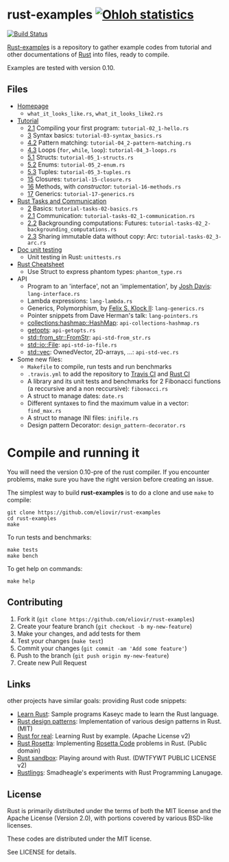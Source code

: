 rust-examples [![Ohloh statistics](http://www.ohloh.net/p/rust-examples/widgets/project_thin_badge.gif)](https://www.ohloh.net/p/rust-examples)
=============

[![Build Status](http://travis-ci.org/eliovir/rust-examples.png?branch=master)](https://travis-ci.org/eliovir/rust-examples)

[Rust-examples](https://github.com/eliovir/rust-examples) is a repository to
gather example codes from tutorial and other documentations of
[Rust](http://www.rust-lang.org/) into files, ready to compile.

Examples are tested with version 0.10.

## Files

* [Homepage](http://www.rust-lang.org/)
    * `what_it_looks_like.rs`, `what_it_looks_like2.rs`
* [Tutorial]
    * [2.1](http://static.rust-lang.org/doc/master/tutorial.html#compiling-your-first-program) Compiling your first program: `tutorial-02_1-hello.rs`
    * [3](http://static.rust-lang.org/doc/master/tutorial.html#syntax-basics) Syntax basics: `tutorial-03-syntax_basics.rs`
    * [4.2](http://static.rust-lang.org/doc/master/tutorial.html#pattern-matching) Pattern matching: `tutorial-04_2-pattern-matching.rs`
    * [4.3](http://static.rust-lang.org/doc/master/tutorial.html#loops) Loops (`for`, `while`, `loop`): `tutorial-04_3-loops.rs`
    * [5.1](http://static.rust-lang.org/doc/master/tutorial.html#structs) Structs: `tutorial-05_1-structs.rs`
    * [5.2](http://static.rust-lang.org/doc/master/tutorial.html#enums) Enums: `tutorial-05_2-enum.rs`
    * [5.3](http://static.rust-lang.org/doc/master/tutorial.html#tuples) Tuples: `tutorial-05_3-tuples.rs`
    * [15](http://static.rust-lang.org/doc/master/tutorial.html#closures) Closures: `tutorial-15-closure.rs`
    * [16](http://static.rust-lang.org/doc/master/tutorial.html#methods) Methods, with *constructor*: `tutorial-16-methods.rs`
    * [17](http://static.rust-lang.org/doc/master/tutorial.html#generics) Generics: `tutorial-17-generics.rs`
* [Rust Tasks and Communication]
    * [2](http://static.rust-lang.org/doc/master/guide-tasks.html#basics) Basics: `tutorial-tasks-02-basics.rs`
    * [2.1](http://static.rust-lang.org/doc/master/guide-tasks.html#communication) Communication: `tutorial-tasks-02_1-communication.rs`
    * [2.2](http://static.rust-lang.org/doc/master/guide-tasks.html#backgrounding-computations:-futures) Backgrounding computations: Futures: `tutorial-tasks-02_2-backgrounding_computations.rs`
    * [2.3](http://static.rust-lang.org/doc/master/guide-tasks.html#sharing-immutable-data-without-copy:-arc) Sharing immutable data without copy: Arc: `tutorial-tasks-02_3-arc.rs`
* [Doc unit testing]
    * Unit testing in Rust: `unittests.rs`
* [Rust Cheatsheet]
    * Use Struct to express phantom types: `phantom_type.rs`
* API
    * Program to an 'interface', not an 'implementation', by [Josh Davis](http://joshldavis.com/2013/07/01/program-to-an-interface-fool/): `lang-interface.rs`
    * Lambda expressions: `lang-lambda.rs`
    * Generics, Polymorphism, by [Felix S. Klock II](https://github.com/Rust-Meetup-Paris/Talks/tree/master/introduction_to_rust): `lang-generics.rs`
    * Pointer snippets from Dave Herman's talk: `lang-pointers.rs`
    * [collections:hashmap::HashMap](http://static.rust-lang.org/doc/master/collections/hashmap/struct.HashMap.html): `api-collections-hashmap.rs`
    * [getopts](http://static.rust-lang.org/doc/master/getopts/index.html): `api-getopts.rs`
    * [std::from_str::FromStr](http://static.rust-lang.org/doc/master/std/from_str/trait.FromStr.html): `api-std-from_str.rs`
    * [std::io::File](http://static.rust-lang.org/doc/master/std/io/index.html): `api-std-io-file.rs`
    * [std::vec](http://static.rust-lang.org/doc/master/std/vec/index.html): OwnedVector, 2D-arrays, ...: `api-std-vec.rs`
* Some new files:
    * `Makefile` to compile, run tests and run benchmarks
    * `.travis.yml` to add the repository to [Travis CI](https://travis-ci.org/eliovir/rust-examples) and [Rust CI](http://www.rust-ci.org/p/90/)
    * A library and its unit tests and benchmarks for 2 Fibonacci functions (a reccursive and a non reccursive): `fibonacci.rs`
    * A struct to manage dates: `date.rs`
    * Different syntaxes to find the maximum value in a vector: `find_max.rs`
    * A struct to manage INI files: `inifile.rs`
    * Design pattern Decorator: `design_pattern-decorator.rs`

[Tutorial]: http://static.rust-lang.org/doc/master/tutorial.html
[The Rust Reference Manual]: http://static.rust-lang.org/doc/master/rust.html
[Rust Tasks and Communication]: http://static.rust-lang.org/doc/master/guide-tasks.html
[Doc unit testing]: http://static.rust-lang.org/doc/master/guide-testing.html
[Rust Cheatsheet]: http://static.rust-lang.org/doc/master/complement-cheatsheet.html#how-do-i-express-phantom-types?


# Compile and running it

You will need the version 0.10-pre of the rust compiler.
If you encounter problems, make sure you have the right version before creating an issue.

The simplest way to build **rust-examples** is to do a clone and use ``make`` to compile:


    git clone https://github.com/eliovir/rust-examples
    cd rust-examples
    make

To run tests and benchmarks:

    make tests
    make bench

To get help on commands:

    make help

## Contributing

1. Fork it (`git clone https://github.com/eliovir/rust-examples`)
2. Create your feature branch (`git checkout -b my-new-feature`)
3. Make your changes, and add tests for them
4. Test your changes (`make test`)
5. Commit your changes (`git commit -am 'Add some feature'`)
6. Push to the branch (`git push origin my-new-feature`)
7. Create new Pull Request

## Links

other projects have similar goals: providing Rust code snippets:

- [Learn Rust](https://github.com/kaseyc/Learn-Rust): Sample programs Kaseyc made to learn the Rust language.
- [Rust design patterns](https://github.com/jdavis/rust-design-patterns): Implementation of various design patterns in Rust. (MIT)
- [Rust for real](https://github.com/FlaPer87/rust-for-real): Learning Rust by example. (Apache License v2)
- [Rust Rosetta](https://github.com/Hoverbear/rust-rosetta): Implementing [Rosetta Code](http://rosettacode.org/) problems in Rust. (Public domain)
- [Rust sandbox](https://github.com/rntz/rust-sandbox): Playing around with Rust. (DWTFYWT PUBLIC LICENSE v2)
- [Rustlings](https://github.com/smadhueagle/rustlings): Smadheagle's experiments with Rust Programming Lanugage.

## License

Rust is primarily distributed under the terms of both the MIT license
and the Apache License (Version 2.0), with portions covered by various
BSD-like licenses.

These codes are distributed under the MIT license.

See LICENSE for details.
